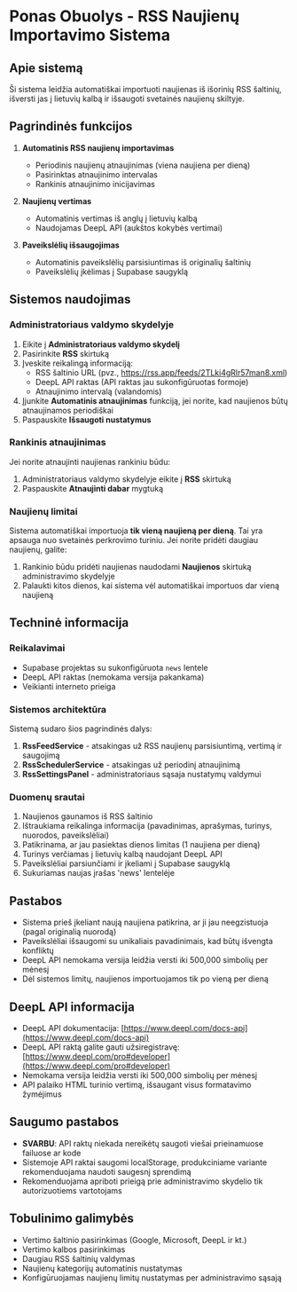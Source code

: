 # Ponas Obuolys - RSS Naujienų Importavimo Sistema

## Apie sistemą

Ši sistema leidžia automatiškai importuoti naujienas iš išorinių RSS šaltinių, išversti jas į lietuvių kalbą ir išsaugoti svetainės naujienų skiltyje.

## Pagrindinės funkcijos

1. **Automatinis RSS naujienų importavimas**
   - Periodinis naujienų atnaujinimas (viena naujiena per dieną)
   - Pasirinktas atnaujinimo intervalas
   - Rankinis atnaujinimo inicijavimas

2. **Naujienų vertimas**
   - Automatinis vertimas iš anglų į lietuvių kalbą
   - Naudojamas DeepL API (aukštos kokybės vertimai)

3. **Paveikslėlių išsaugojimas**
   - Automatinis paveikslėlių parsisiuntimas iš originalių šaltinių
   - Paveikslėlių įkėlimas į Supabase saugyklą

## Sistemos naudojimas

### Administratoriaus valdymo skydelyje

1. Eikite į **Administratoriaus valdymo skydelį**
2. Pasirinkite **RSS** skirtuką
3. Įveskite reikalingą informaciją:
   - RSS šaltinio URL (pvz., https://rss.app/feeds/2TLki4gRlr57man8.xml)
   - DeepL API raktas (API raktas jau sukonfigūruotas formoje)
   - Atnaujinimo intervalą (valandomis)
4. Įjunkite **Automatinis atnaujinimas** funkciją, jei norite, kad naujienos būtų atnaujinamos periodiškai
5. Paspauskite **Išsaugoti nustatymus**

### Rankinis atnaujinimas

Jei norite atnaujinti naujienas rankiniu būdu:

1. Administratoriaus valdymo skydelyje eikite į **RSS** skirtuką
2. Paspauskite **Atnaujinti dabar** mygtuką

### Naujienų limitai

Sistema automatiškai importuoja **tik vieną naujieną per dieną**. Tai yra apsauga nuo svetainės perkrovimo turiniu. Jei norite pridėti daugiau naujienų, galite:

1. Rankinio būdu pridėti naujienas naudodami **Naujienos** skirtuką administravimo skydelyje
2. Palaukti kitos dienos, kai sistema vėl automatiškai importuos dar vieną naujieną

## Techninė informacija

### Reikalavimai

- Supabase projektas su sukonfigūruota `news` lentele
- DeepL API raktas (nemokama versija pakankama)
- Veikianti interneto prieiga

### Sistemos architektūra

Sistemą sudaro šios pagrindinės dalys:

1. **RssFeedService** - atsakingas už RSS naujienų parsisiuntimą, vertimą ir saugojimą
2. **RssSchedulerService** - atsakingas už periodinį atnaujinimą
3. **RssSettingsPanel** - administratoriaus sąsaja nustatymų valdymui

### Duomenų srautai

1. Naujienos gaunamos iš RSS šaltinio
2. Ištraukiama reikalinga informacija (pavadinimas, aprašymas, turinys, nuorodos, paveikslėliai)
3. Patikrinama, ar jau pasiektas dienos limitas (1 naujiena per dieną)
4. Turinys verčiamas į lietuvių kalbą naudojant DeepL API
5. Paveikslėliai parsiunčiami ir įkeliami į Supabase saugyklą
6. Sukuriamas naujas įrašas 'news' lentelėje

## Pastabos

- Sistema prieš įkeliant naują naujiena patikrina, ar ji jau neegzistuoja (pagal originalią nuorodą)
- Paveikslėliai išsaugomi su unikaliais pavadinimais, kad būtų išvengta konfliktų
- DeepL API nemokama versija leidžia versti iki 500,000 simbolių per mėnesį
- Dėl sistemos limitų, naujienos importuojamos tik po vieną per dieną

## DeepL API informacija

- DeepL API dokumentacija: [https://www.deepl.com/docs-api](https://www.deepl.com/docs-api)
- DeepL API raktą galite gauti užsiregistravę: [https://www.deepl.com/pro#developer](https://www.deepl.com/pro#developer)
- Nemokama versija leidžia versti iki 500,000 simbolių per mėnesį
- API palaiko HTML turinio vertimą, išsaugant visus formatavimo žymėjimus

## Saugumo pastabos

- **SVARBU**: API raktų niekada nereikėtų saugoti viešai prieinamuose failuose ar kode
- Sistemoje API raktai saugomi localStorage, produkciniame variante rekomenduojama naudoti saugesnį sprendimą
- Rekomenduojama apriboti prieigą prie administravimo skydelio tik autorizuotiems vartotojams

## Tobulinimo galimybės

- Vertimo šaltinio pasirinkimas (Google, Microsoft, DeepL ir kt.)
- Vertimo kalbos pasirinkimas
- Daugiau RSS šaltinių valdymas
- Naujienų kategorijų automatinis nustatymas
- Konfigūruojamas naujienų limitų nustatymas per administravimo sąsają
